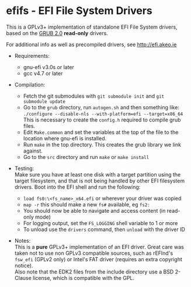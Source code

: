 efifs - EFI File System Drivers
===============================

This is a GPLv3+ implementation of standalone EFI File System drivers, based on
the [GRUB 2.0](http://www.gnu.org/software/grub/) __read-only__ drivers.

For additional info as well as precompiled drivers, see http://efi.akeo.ie

* Requirements:
  * gnu-efi v3.0s or later 
  * gcc v4.7 or later

* Compilation:
  * Fetch the git submodules with `git submodule init` and `git submodule update`
  * Go to the `grub` directory, run `autogen.sh` and then something like:  
    `./configure --disable-nls --with-platform=efi --target=x86_64`  
    This is necessary to create the `config.h` required to compile grub files.
  * Edit `Make.common` and set the variables at the top of the file to the location
    where gnu-efi is installed.
  * Run `make` in the top directory. This creates the grub library we link against.
  * Go to the `src` directory and run `make` or `make install`

* Testing:  
  Make sure you have at least one disk with a target partition using the target
  filesystem, and that is not being handled by other EFI filesystem drivers.
  Boot into the EFI shell and run the following:
  * `load fs0:\<fs_name>_x64.efi` or wherever your driver was copied
  * `map -r` this should make a new `fs#` available, eg `fs2:`
  * You should now be able to navigate and access content (in read-only mode)
  * For logging output, set the `FS_LOGGING` shell variable to 1 or more
  * To unload use the `drivers` command, then `unload` with the driver ID

* Notes:  
  This is a __pure__ GPLv3+ implementation of an EFI driver. Great care was taken
  not to use non GPLv3 compatible sources, such as rEFInd's `fsw_efi` (GPLv2 only)
  or Intel's FAT driver (requires an extra copyright notice).  
  Also note that the EDK2 files from the include directory use a BSD 2-Clause
  license, which is compatible with the GPL.
